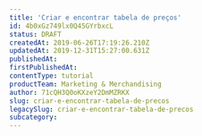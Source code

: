 ```yaml
---
title: 'Criar e encontrar tabela de preços'
id: 4b0xGz749lx0Q45GYrbxcL
status: DRAFT
createdAt: 2019-06-26T17:19:26.210Z
updatedAt: 2019-12-31T15:27:00.631Z
publishedAt: 
firstPublishedAt: 
contentType: tutorial
productTeam: Marketing & Merchandising
author: 71cQH3Q0oKXzeY2DmMZRKX
slug: criar-e-encontrar-tabela-de-precos
legacySlug: criar-e-encontrar-tabela-de-precos
subcategory: 
---
```



